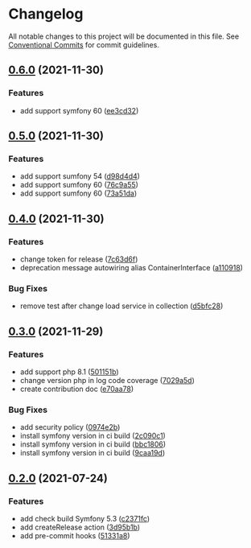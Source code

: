 # Changelog

All notable changes to this project will be documented in this file. See
[Conventional Commits](https://conventionalcommits.org) for commit guidelines.

## [0.6.0](https://github.com/MacPaw/symfony-health-check-bundle/compare/v0.5.0...v0.6.0) (2021-11-30)


### Features

* add support symfony 60 ([ee3cd32](https://github.com/MacPaw/symfony-health-check-bundle/commit/ee3cd32058b48336f14bd9cdb50945913c00e582))

## [0.5.0](https://github.com/MacPaw/symfony-health-check-bundle/compare/v0.4.0...v0.5.0) (2021-11-30)


### Features

* add support sumfony 54 ([d98d4d4](https://github.com/MacPaw/symfony-health-check-bundle/commit/d98d4d4d8e1e36dc50c212032f4fcec88f7c2fb1))
* add support sumfony 60 ([76c9a55](https://github.com/MacPaw/symfony-health-check-bundle/commit/76c9a55c924de69507c443b04900d6b5f02c6440))
* add support sumfony 60 ([73a51da](https://github.com/MacPaw/symfony-health-check-bundle/commit/73a51da0f880eae8780b14e4cc0933a1f493ddfd))

## [0.4.0](https://github.com/MacPaw/symfony-health-check-bundle/compare/v0.3.0...v0.4.0) (2021-11-30)


### Features

* change token for release ([7c63d6f](https://github.com/MacPaw/symfony-health-check-bundle/commit/7c63d6f442cd1a907b456d43795691510373aef3))
* deprecation message autowiring alias ContainerInterface ([a110918](https://github.com/MacPaw/symfony-health-check-bundle/commit/a110918387cfec9c9e555ceff26941ceb70135fb))


### Bug Fixes

* remove test after change load service in collection ([d5bfc28](https://github.com/MacPaw/symfony-health-check-bundle/commit/d5bfc282ebc049b510ad90ed6ef882195096ee74))

## [0.3.0](https://github.com/MacPaw/symfony-health-check-bundle/compare/v0.2.0...v0.3.0) (2021-11-29)


### Features

* add support php 8.1 ([501151b](https://github.com/MacPaw/symfony-health-check-bundle/commit/501151b26e301330914b5cf4d7cb0c00dcfe61f9))
* change version php in log code coverage ([7029a5d](https://github.com/MacPaw/symfony-health-check-bundle/commit/7029a5d0ea8963fa7a141d7de1c60d3a9a5fcb7e))
* create contribution doc ([e70aa78](https://github.com/MacPaw/symfony-health-check-bundle/commit/e70aa78284a2aef5f94edebe06c93c3bf0e24f4f))


### Bug Fixes

* add security policy ([0974e2b](https://github.com/MacPaw/symfony-health-check-bundle/commit/0974e2b4da8b13d628012ad9ffe1d406252797e9))
* install symfony version in ci build ([2c090c1](https://github.com/MacPaw/symfony-health-check-bundle/commit/2c090c1833c914a5060d92ecfb0a50b9b764ffac))
* install symfony version in ci build ([bbc1806](https://github.com/MacPaw/symfony-health-check-bundle/commit/bbc180643fa736e5e361f5cd71641ed26e3b2315))
* install symfony version in ci build ([9caa19d](https://github.com/MacPaw/symfony-health-check-bundle/commit/9caa19d8a930a3bb174eee1d72430f634a656e67))

## [0.2.0](https://github.com/MacPaw/symfony-health-check-bundle/compare/v0.1.1...v0.2.0) (2021-07-24)


### Features

* add check build Symfony 5.3 ([c2371fc](https://github.com/MacPaw/symfony-health-check-bundle/commit/c2371fc0b01a0099eb218fed1ec6b573db738b2b))
* add createRelease action ([3d95b1b](https://github.com/MacPaw/symfony-health-check-bundle/commit/3d95b1b4e21d09c7af753a5f4d4fec07e7ff7a9a))
* add pre-commit hooks ([51331a8](https://github.com/MacPaw/symfony-health-check-bundle/commit/51331a82cb88f20794faea48dd7360c50ee7d49c))

